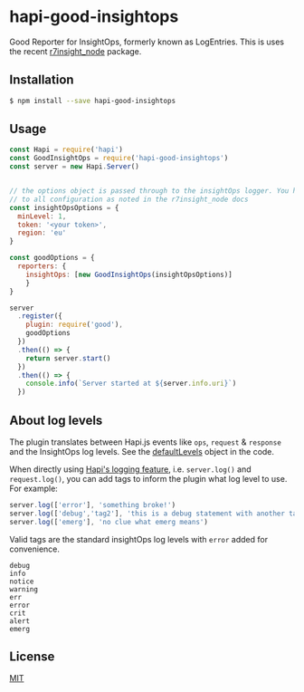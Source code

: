 # hapi-good-insightops

Good Reporter for InsightOps, formerly known as LogEntries. This is uses
the recent [r7insight_node](https://www.npmjs.com/package/r7insight_node) package.

## Installation

```bash
$ npm install --save hapi-good-insightops
```

## Usage

```javascript
const Hapi = require('hapi')
const GoodInsightOps = require('hapi-good-insightops')
const server = new Hapi.Server()


// the options object is passed through to the insightOps logger. You have full access
// to all configuration as noted in the r7insight_node docs 
const insightOpsOptions = {
  minLevel: 1,
  token: '<your token>',
  region: 'eu'  
}

const goodOptions = {
  reporters: {
    insightOps: [new GoodInsightOps(insightOpsOptions)]
    }
}

server
  .register({
    plugin: require('good'),
    goodOptions
  })
  .then(() => {
    return server.start()
  })
  .then(() => {
    console.info(`Server started at ${server.info.uri}`)
  })
```

## About log levels

The plugin translates between Hapi.js events like `ops`, `request` & `response` and the InsightOps log levels.
See the [defaultLevels](https://github.com/blogfoster/hapi-good-insightops/blob/master/index.js#L7) object in the code.

When directly using [Hapi's logging feature](https://hapijs.com/tutorials/logging?lang=en_US), i.e. `server.log()` and
`request.log()`,  you can add tags to inform the plugin what log level to use. For example:

```javascript
server.log(['error'], 'something broke!')
server.log(['debug','tag2'], 'this is a debug statement with another tag')
server.log(['emerg'], 'no clue what emerg means')
```

Valid tags are the standard insightOps log levels with `error` added for convenience.

```
debug
info
notice
warning
err
error
crit
alert
emerg
```

## License

[MIT](LICENSE)


